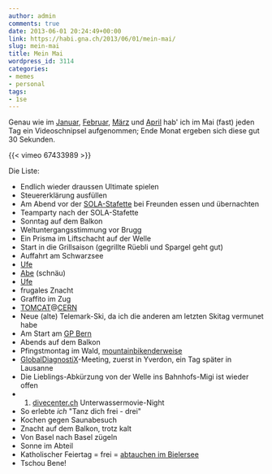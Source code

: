 ```yaml
---
author: admin
comments: true
date: 2013-06-01 20:24:49+00:00
link: https://habi.gna.ch/2013/06/01/mein-mai/
slug: mein-mai
title: Mein Mai
wordpress_id: 3114
categories:
- memes
- personal
tags:
- 1se
---
```


Genau wie im [Januar](https://habi.gna.ch/2013/02/01/mein-januar/), [Februar](https://habi.gna.ch/2013/03/04/mein-februar/), [März](https://habi.gna.ch/2013/04/01/mein-marz/) und [April](https://habi.gna.ch/2013/05/01/mein-april/) hab' ich im Mai (fast) jeden Tag ein Videoschnipsel aufgenommen; Ende Monat ergeben sich diese gut 30 Sekunden.

{{< vimeo 67433989 >}}

Die Liste:
* Endlich wieder draussen Ultimate spielen
* Steuererklärung ausfüllen
* Am Abend vor der [SOLA-Stafette](http://portal.sola.asvz.ethz.ch/Seiten/default.aspx) bei Freunden essen und übernachten
* Teamparty nach der SOLA-Stafette
* Sonntag auf dem Balkon
* Weltuntergangsstimmung vor Brugg
* Ein Prisma im Liftschacht auf der Welle
* Start in die Grillsaison (gegrillte Rüebli und Spargel geht gut)
* Auffahrt am Schwarzsee
* [Ufe](http://runkeeper.com/user/davidhaberthuer/activity/178778373)
* [Abe](http://runkeeper.com/user/davidhaberthuer/activity/179656895) (schnäu)
* [Ufe](http://runkeeper.com/user/davidhaberthuer/activity/179657565)
* frugales Znacht
* Graffito im Zug
* [TOMCAT](http://www.psi.ch/lsb-tomography/)@[CERN](http://home.web.cern.ch)
* Neue (alte) Telemark-Ski, da ich die anderen am letzten Skitag vermunet habe
* Am Start am [GP Bern](http://bern.mikatiming.de/2013/?content=detail&fpid=search&pid=search&idp=0000010D2FDD1600001E57A5&lang=EN&event=GP)
* Abends auf dem Balkon
* Pfingstmontag im Wald, [mountainbikenderweise](http://runkeeper.com/user/davidhaberthuer/activity/183212627?&tripIdBase36=312vrn)
* [GlobalDiagnostiX](http://globaldiagnostix.org)-Meeting, zuerst in Yverdon, ein Tag später in Lausanne
* Die Lieblings-Abkürzung von der Welle ins Bahnhofs-Migi ist wieder offen
* 1. [divecenter.ch](http://dck.ch) Unterwassermovie-Night
* So erlebte *ich* "Tanz dich frei - drei"
* Kochen gegen Saunabesuch
* Znacht auf dem Balkon, trotz kalt
* Von Basel nach Basel zügeln
* Sonne im Abteil
* Katholischer Feiertag = frei = [abtauchen im Bielersee](http://divelog.davidhaberthür.ch/2013.05.30.nidau.strandbad.pdf)
* Tschou Bene!
